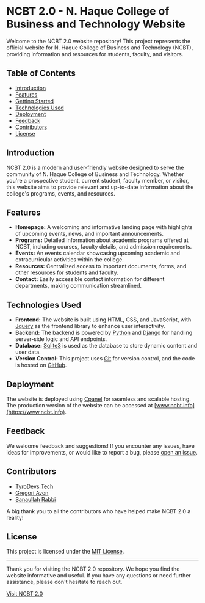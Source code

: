 # NCBT 2.0 - N. Haque College of Business and Technology Website
Welcome to the NCBT 2.0 website repository! This project represents the official website for N. Haque College of Business and Technology (NCBT), providing information and resources for students, faculty, and visitors.

## Table of Contents
- [Introduction](#introduction)
- [Features](#features)
- [Getting Started](#getting-started)
- [Technologies Used](#technologies-used)
- [Deployment](#deployment)
- [Feedback](#feedback)
- [Contributors](#contributors)
- [License](#license)

## Introduction
NCBT 2.0 is a modern and user-friendly website designed to serve the community of N. Haque College of Business and Technology. Whether you're a prospective student, current student, faculty member, or visitor, this website aims to provide relevant and up-to-date information about the college's programs, events, and resources.

## Features
- **Homepage:** A welcoming and informative landing page with highlights of upcoming events, news, and important announcements.
- **Programs:** Detailed information about academic programs offered at NCBT, including courses, faculty details, and admission requirements.
- **Events:** An events calendar showcasing upcoming academic and extracurricular activities within the college.
- **Resources:** Centralized access to important documents, forms, and other resources for students and faculty.
- **Contact:** Easily accessible contact information for different departments, making communication streamlined.

## Technologies Used
- **Frontend:** The website is built using HTML, CSS, and JavaScript, with [Jquery](https://jquery.com/) as the frontend library to enhance user interactivity.
- **Backend:** The backend is powered by [Python](https://www.python.org/) and [Django](https://www.djangoproject.com/) for handling server-side logic and API endpoints.
- **Database:** [Sqlite3](https://www.sqlite.org/) is used as the database to store dynamic content and user data.
- **Version Control:** This project uses [Git](https://git-scm.com/) for version control, and the code is hosted on [GitHub](https://github.com/yourusername/ncbt-website).

## Deployment
The website is deployed using [Cpanel](https://www.cpanel.com/) for seamless and scalable hosting. The production version of the website can be accessed at [www.ncbt.info](https://www.ncbt.info).

## Feedback
We welcome feedback and suggestions! If you encounter any issues, have ideas for improvements, or would like to report a bug, please [open an issue](https://github.com/yourusername/ncbt-website/issues).

## Contributors
- [TyroDevs Tech](https://github.com/tyrodevstech)
- [Gregori Ayon](https://github.com/gregoriayon)
- [Sanaullah Rabbi](https://github.com/sanaullahrabbi)

A big thank you to all the contributors who have helped make NCBT 2.0 a reality!

## License
This project is licensed under the [MIT License](LICENSE).

---
Thank you for visiting the NCBT 2.0 repository. We hope you find the website informative and useful. If you have any questions or need further assistance, please don't hesitate to reach out.

[Visit NCBT 2.0](https://www.ncbt.info)
